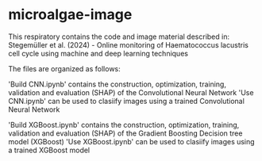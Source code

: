 # microalgae-image

This respiratory contains the code and image material described in: Stegemüller et al. (2024) -  Online monitoring of Haematococcus lacustris cell cycle using machine and deep learning techniques

The files are organized as follows: 

'Build CNN.ipynb' contains the construction, optimization, training, validation and evaluation (SHAP) of the Convolutional Neural Network 
'Use CNN.ipynb' can be used to clasiify images using a trained Convolutional Neural Network

'Build XGBoost.ipynb' contains the construction, optimization, training, validation and evaluation (SHAP) of the Gradient Boosting Decision tree model (XGBoost)
'Use XGBoost.ipynb' can be used to clasiify images using a trained XGBoost model
